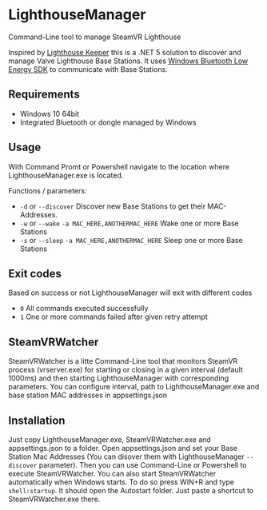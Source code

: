 # LighthouseManager
Command-Line tool to manage SteamVR Lighthouse 

Inspired by [Lighthouse Keeper](https://github.com/rossbearman/lighthouse-keeper#lighthouse-keeper) this is a .NET 5 solution to discover and manage Valve Lighthouse Base Stations.
It uses [Windows Bluetooth Low Energy SDK](https://docs.microsoft.com/de-de/windows/uwp/devices-sensors/bluetooth-low-energy-overview) to communicate with Base Stations.

## Requirements
- Windows 10 64bit
- Integrated Bluetooth or dongle managed by Windows

## Usage
With Command Promt or Powershell navigate to the location where LighthouseManager.exe is located.

Functions / parameters:

- `-d` or `--discover` Discover new Base Stations to get their MAC-Addresses.
- `-w` or `--wake` `-a MAC_HERE,ANOTHERMAC_HERE` Wake one or more Base Stations
- `-s` or `--sleep` `-a MAC_HERE,ANOTHERMAC_HERE` Sleep one or more Base Stations

## Exit codes
Based on success or not LighthouseManager will exit with different codes
- `0` All commands executed successfully
- `1` One or more commands failed after given retry attempt

## SteamVRWatcher
SteamVRWatcher is a litte Command-Line tool that monitors SteamVR process (vrserver.exe) for starting or closing in a given interval (default 1000ms) and then starting LighthouseManager with corresponding parameters. You can configure interval, path to LighthouseManager.exe and base station MAC addresses in appsettings.json

## Installation
Just copy LighthouseManager.exe, SteamVRWatcher.exe and appsettings.json to a folder. Open appsettings.json and set your Base Station Mac Addresses (You can disover them with LighthouseManager `--discover` parameter).
Then you can use Command-Line or Powershell to execute SteamVRWatcher.
You can also start SteamVRWatcher automatically when Windows starts. To do so press WIN+R and type `shell:startup`. It should open the Autostart folder. Just paste a shortcut to SteamVRWatcher.exe there.
